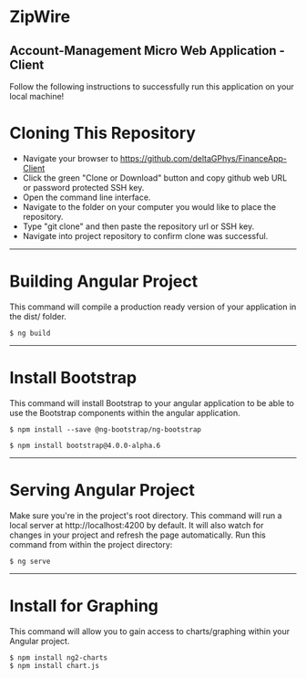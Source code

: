 # ZipWire
## Account-Management Micro Web Application - Client

Follow the following instructions to successfully run this application on your local machine!

# Cloning This Repository

- Navigate your browser to https://github.com/deltaGPhys/FinanceApp-Client
- Click the green "Clone or Download" button and copy github web URL or password protected SSH key.
- Open the command line interface.
- Navigate to the folder on your computer you would like to place the repository.
- Type "git clone" and then paste the repository url or SSH key. 
- Navigate into project repository to confirm clone was successful.

__________________________________________

# Building Angular Project 

This command will compile a production ready version of your application in the dist/ folder.

	$ ng build

__________________________________________


# Install Bootstrap

This command will install Bootstrap to your angular application to be able to use the Bootstrap components within the angular application.

	$ npm install --save @ng-bootstrap/ng-bootstrap
	
	$ npm install bootstrap@4.0.0-alpha.6

__________________________________________

# Serving Angular Project

Make sure you're in the project's root directory. This command will run a local server at http://localhost:4200 by default. It will also watch for changes in your project and refresh the page automatically. Run this command from within the project directory:

	$ ng serve
	
__________________________________________

# Install for Graphing 

This command will allow you to gain access to charts/graphing within your Angular project.

	$ npm install ng2-charts
	$ npm install chart.js

